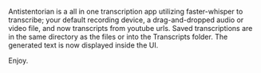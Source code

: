 Antistentorian is a all in one transcription app utilizing faster-whisper to transcribe; your default recording device, a drag-and-dropped audio or video file, and now transcripts from youtube urls. Saved transcriptions are in the same directory as the files or into the Transcripts folder.
The generated text is now displayed inside the UI. 

Enjoy.
